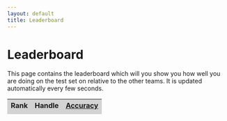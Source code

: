 ```yaml
---
layout: default
title: Leaderboard
---
```

# Leaderboard

This page contains the leaderboard which will you show you how well you are doing on the test set on relative to the other teams. It is updated automatically every few seconds.

<script src="homework.js">
</script>

<table id="leaderboard">
  <thead style="background-color: lightgrey">
    <tr>
      <th colspan="2">
        Rank
      </th>
      <th>
        Handle
      </th>
      <th valign="top">
        <a href="javascript:;" onclick="resort(1, 0); drawLeaderboard(); return false">Accuracy</a><br/>
        <span class="small"></span>
      </th>
    </tr>
  </thead>
  <tbody id="scorediv">
  </tbody>
  <tfoot>
    <tr>
      <td colspan="8" align="center" id="updatedDiv" style="background-color: lightgrey">
      </td>
    </tr>
  </tfoot>
</table>

<script src="leaderboard.js">
</script>
